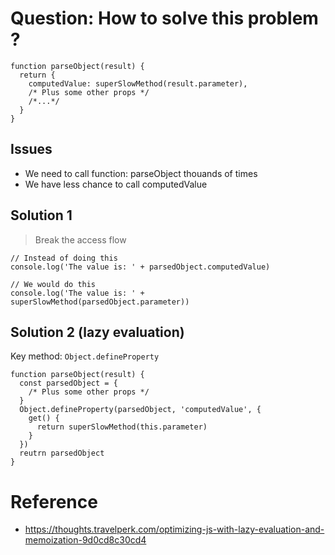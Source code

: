 # Question: How to solve this problem ?
```
function parseObject(result) {
  return {
    computedValue: superSlowMethod(result.parameter),
    /* Plus some other props */
    /*...*/
  }
}
```
## Issues
- We need to call function: parseObject thouands of times
- We have less chance to call computedValue

## Solution 1
> Break the access flow
```
// Instead of doing this
console.log('The value is: ' + parsedObject.computedValue)

// We would do this
console.log('The value is: ' + superSlowMethod(parsedObject.parameter))
```

## Solution 2 (lazy evaluation)
Key method: `Object.defineProperty`

```
function parseObject(result) {
  const parsedObject = {
    /* Plus some other props */
  }
  Object.defineProperty(parsedObject, 'computedValue', {
    get() {
      return superSlowMethod(this.parameter)
    }
  })  
  reutrn parsedObject
}
```

# Reference
- https://thoughts.travelperk.com/optimizing-js-with-lazy-evaluation-and-memoization-9d0cd8c30cd4
